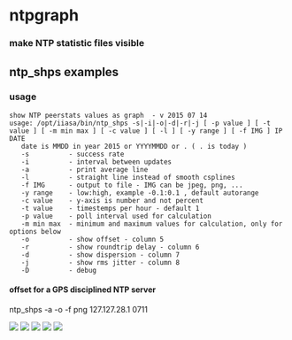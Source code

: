 # ntpgraph

### make NTP statistic files visible 

## ntp_shps examples 

### usage 

    show NTP peerstats values as graph  - v 2015 07 14
    usage: /opt/iiasa/bin/ntp_shps -s|-i|-o|-d|-r|-j [ -p value ] [ -t value ] [ -m min max ] [ -c value ] [ -l ] [ -y range ] [ -f IMG ] IP DATE
       date is MMDD in year 2015 or YYYYMMDD or . ( . is today )
       -s          - success rate
       -i          - interval between updates
       -a          - print average line
       -l          - straight line instead of smooth csplines
       -f IMG      - output to file - IMG can be jpeg, png, ...
       -y range    - low:high, example -0.1:0.1 , default autorange
       -c value    - y-axis is number and not percent
       -t value    - timestemps per hour - default 1
       -p value    - poll interval used for calculation
       -m min max  - minimum and maximum values for calculation, only for options below
       -o          - show offset - column 5
       -r          - show roundtrip delay - column 6
       -d          - show dispersion - column 7
       -j          - show rms jitter - column 8
       -D          - debug

#### offset for a GPS disciplined NTP server 

ntp_shps -a -o -f png 127.127.28.1 0711

![](plot_7026.png)
![](plot_22516.png)
![](plot_22693.png)
![](plot_7266.png)
![](plot_7381.png)



